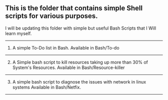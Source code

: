 ## This is the folder that contains simple Shell scripts for various purposes. 

I will be updating this folder with simple but useful Bash Scripts that I Will learn myself.

---

1. A simple To-Do list in Bash.
   Available in Bash/To-do
---
2. A Simple bash script to kill resources taking up more than 30% of System's Resources.
   Available in Bash/Resource-killer
---
3. A simple bash script to diagnose the issues with network in linux systems
   Available in Bash/Netfix.
---
